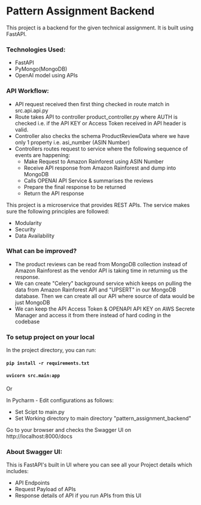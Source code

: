 # Pattern Assignment Backend

This project is a backend for the given technical assignment. It is built using FastAPI.

### Technologies Used:
- FastAPI
- PyMongo(MongoDB)
- OpenAI model using APIs

### API Workflow:
- API request received then first thing checked in route match in src.api.api.py
- Route takes API to controller product_controller.py where AUTH is checked i.e. if the API KEY or Access Token received in API header is valid.
- Controller also checks the schema ProductReviewData where we have only 1 property i.e. asi_number (ASIN Number)
- Controllers routes request to service where the following sequence of events are happening:
  - Make Request to Amazon Rainforest using ASIN Number
  - Receive API response from Amazon Rainforest and dump into MongoDB
  - Calls OPENAI API Service & summarises the reviews
  - Prepare the final response to be returned
  - Return the API response

This project is a microservice that provides REST APIs. The service makes sure the following principles are followed:
- Modularity
- Security
- Data Availability

### What can be improved?
- The product reviews can be read from MongoDB collection instead of Amazon Rainforest as the vendor API is taking time in returning us the response.
- We can create "Celery" background service which keeps on pulling the data from Amazon Rainforest API and "UPSERT" in our MongoDB database. Then we can create all our API where source of data would be just MongoDB
- We can keep the API Access Token & OPENAPI API KEY on AWS Secrete Manager and access it from there instead of hard coding in the codebase

### To setup project on your local

In the project directory, you can run:

#### `pip install -r requirements.txt`

#### `uvicorn src.main:app`

Or 

In Pycharm - Edit configurations as follows:
- Set Scipt to main.py
- Set Working directory to main directory "pattern_assignment_backend"

Go to your browser and checks the Swagger UI on http://localhost:8000/docs

### About Swagger UI:
 This is FastAPI's built in UI where you can see all your Project details which includes:
 - API Endpoints
 - Request Payload of APIs
 - Response details of API if you run APIs from this UI

